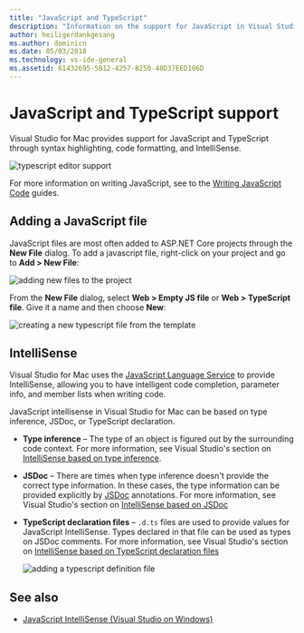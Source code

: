 ```yaml
---
title: "JavaScript and TypeScript"
description: "Information on the support for JavaScript in Visual Studio for Mac"
author: heiligerdankgesang
ms.author: dominicn
ms.date: 05/03/2018
ms.technology: vs-ide-general
ms.assetid: 61432695-5B12-4257-B250-48D37EED106D
---
```


# JavaScript and TypeScript support

Visual Studio for Mac provides support for JavaScript and TypeScript through syntax highlighting, code formatting, and IntelliSense.

![typescript editor support](/visualstudio/mac/media/tsjseditor-2019.gif)

For more information on writing JavaScript, see to the [Writing JavaScript Code](/scripting/javascript/writing-javascript-code) guides.

## Adding a JavaScript file

JavaScript files are most often added to ASP.NET Core projects through the **New File** dialog. To add a javascript file, right-click on your project and go to **Add > New File**:

![adding new files to the project](media/javascript-image1.png)

From the **New File** dialog, select **Web > Empty JS file** or **Web > TypeScript file**. Give it a name and then choose **New**:

![creating a new typescript file from the template](media/javascript-image2.png)

## IntelliSense

Visual Studio for Mac uses the [JavaScript Language Service](/visualstudio/ide/javascript-intellisense) to provide IntelliSense, allowing you to have intelligent code completion, parameter info, and member lists when writing code.

JavaScript intellisense in Visual Studio for Mac can be based on type inference, JSDoc, or TypeScript declaration.

- **Type inference** – The type of an object is figured out by the surrounding code context. For more information, see Visual Studio's section on [IntelliSense based on type inference](/visualstudio/ide/javascript-intellisense#intellisense-based-on-type-inference).
- **JSDoc** – There are times when type inference doesn't provide the correct type information. In these cases, the type information can be provided explicitly by [JSDoc](https://jsdoc.app/about-getting-started.html) annotations. For more information, see Visual Studio's section on [IntelliSense based on JSDoc](/visualstudio/ide/javascript-intellisense#intellisense-based-on-jsdoc)
- **TypeScript declaration files** – `.d.ts` files are used to provide values for JavaScript IntelliSense. Types declared in that file can be used as types on JSDoc comments. For more information, see Visual Studio's section on [IntelliSense based on TypeScript declaration files](/visualstudio/ide/javascript-intellisense#intellisense-based-on-typescript-declaration-files)

    ![adding a typescript definition file](media/javascript-image3.png)

## See also

- [JavaScript IntelliSense (Visual Studio on Windows)](/visualstudio/ide/javascript-intellisense)
